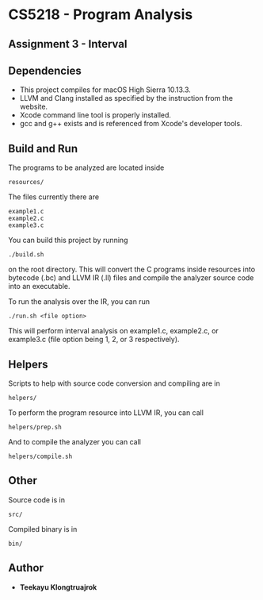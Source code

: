 # CS5218 - Program Analysis
## Assignment 3 - Interval

## Dependencies

* This project compiles for macOS High Sierra 10.13.3.
* LLVM and Clang installed as specified by the instruction from the website.
* Xcode command line tool is properly installed.
* gcc and g++ exists and is referenced from Xcode's developer tools.

## Build and Run

The programs to be analyzed are located inside
```
resources/
```
The files currently there are

```
example1.c
example2.c
example3.c
```

You can build this project by running
```
./build.sh
```
on the root directory. This will convert the C programs inside resources into bytecode (.bc) and LLVM IR (.ll) files and compile the analyzer source code into an executable.

To run the analysis over the IR, you can run
```
./run.sh <file option>
```
This will perform interval analysis on example1.c, example2.c, or example3.c (file option being 1, 2, or 3 respectively).

## Helpers

Scripts to help with source code conversion and compiling are in
```
helpers/
```
To perform the program resource into LLVM IR, you can call
```
helpers/prep.sh
```
And to compile the analyzer you can call
```
helpers/compile.sh
```

## Other

Source code is in
```
src/
```

Compiled binary is in
```
bin/
```

## Author

* **Teekayu Klongtruajrok**

